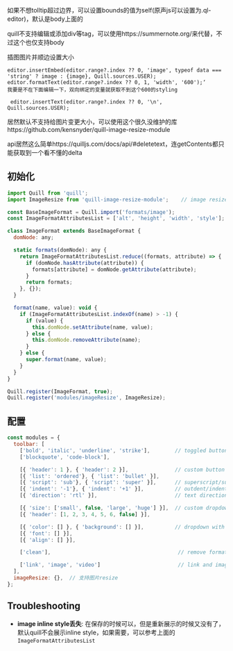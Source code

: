 如果不想tolltip超过边界，可以设置bounds的值为self(原声js可以设置为.ql-editor)，默认是body上面的


quill不支持编辑或添加div等tag，可以使用https://summernote.org/来代替，不过这个也仅支持body



插图图片并顺边设置大小

```
editor.insertEmbed(editor.range?.index ?? 0, 'image', typeof data === 'string' ? image : {image}, Quill.sources.USER);
editor.formatText(editor.range?.index ?? 0, 1, 'width', '600');‘
我要是不在下面编辑一下，双向绑定的变量就获取不到这个600的styling

 editor.insertText(editor.range?.index ?? 0, '\n', Quill.sources.USER);
```

居然默认不支持给图片变更大小，可以使用这个很久没维护的库https://github.com/kensnyder/quill-image-resize-module





api居然这么简单https://quilljs.com/docs/api/#deletetext，连getContents都只能获取到一个看不懂的delta



## 初始化

```javascript
import Quill from 'quill';
import ImageResize from 'quill-image-resize-module';	// image resize功能

const BaseImageFormat = Quill.import('formats/image');
const ImageFormatAttributesList = ['alt', 'height', 'width', 'style'];	// 允许image的某些dom属性，如果没有添加，会造成image resize后的一些style丢失

class ImageFormat extends BaseImageFormat {
  domNode: any;

  static formats(domNode): any {
    return ImageFormatAttributesList.reduce((formats, attribute) => {
      if (domNode.hasAttribute(attribute)) {
        formats[attribute] = domNode.getAttribute(attribute);
      }
      return formats;
    }, {});
  }

  format(name, value): void {
    if (ImageFormatAttributesList.indexOf(name) > -1) {
      if (value) {
        this.domNode.setAttribute(name, value);
      } else {
        this.domNode.removeAttribute(name);
      }
    } else {
      super.format(name, value);
    }
  }
}

Quill.register(ImageFormat, true);
Quill.register('modules/imageResize', ImageResize);
```

## 配置

```javascript
const modules = {
  toolbar: [
    ['bold', 'italic', 'underline', 'strike'],        // toggled buttons
    ['blockquote', 'code-block'],

    [{ 'header': 1 }, { 'header': 2 }],               // custom button values
    [{ 'list': 'ordered'}, { 'list': 'bullet' }],
    [{ 'script': 'sub'}, { 'script': 'super' }],      // superscript/subscript
    [{ 'indent': '-1'}, { 'indent': '+1' }],          // outdent/indent
    [{ 'direction': 'rtl' }],                         // text direction

    [{ 'size': ['small', false, 'large', 'huge'] }],  // custom dropdown
    [{ 'header': [1, 2, 3, 4, 5, 6, false] }],

    [{ 'color': [] }, { 'background': [] }],          // dropdown with defaults from theme
    [{ 'font': [] }],
    [{ 'align': [] }],

    ['clean'],                                         // remove formatting button

    ['link', 'image', 'video']                         // link and image, video
  ],
  imageResize: {}, 	// 支持图片resize
};
```

## Troubleshooting

- **image inline style丢失**: 在保存的时候可以，但是重新展示的时候又没有了，默认quill不会展示inline style，如果需要，可以参考上面的`ImageFormatAttributesList`
